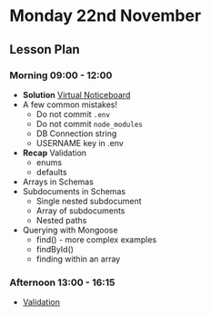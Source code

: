 # Monday 22nd November

## Lesson Plan

### Morning 09:00 - 12:00

+ **Solution** [Virtual Noticeboard](https://github.com/FrancoSpeziali/db-virtual-noticeboard)
+ A few common mistakes!
  + Do not commit `.env`
  + Do not commit `node_modules`
  + DB Connection string
  + USERNAME key in .env
+ **Recap** Validation 
  + enums
  + defaults
+ Arrays in Schemas
+ Subdocuments in Schemas
  + Single nested subdocument
  + Array of subdocuments
  + Nested paths
+ Querying with Mongoose
  + find() - more complex examples
  + findById()
  + finding within an array

### Afternoon 13:00 - 16:15

+ [Validation](https://github.com/FrancoSpeziali/db-validation)
